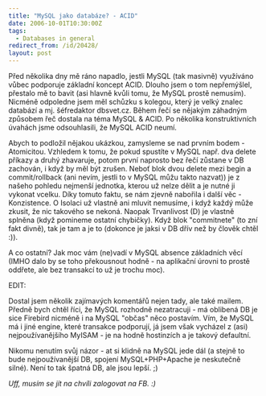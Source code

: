 ```yaml
---
title: "MySQL jako databáze? - ACID"
date: 2006-10-01T10:30:00Z
tags:
  - Databases in general
redirect_from: /id/20428/
layout: post
---
```

Před několika dny mě ráno napadlo, jestli MySQL (tak masivně) využíváno vůbec podporuje základní koncept ACID. Dlouho jsem o tom nepřemýšlel, přestalo mě to bavit (asi hlavně kvůli tomu, že MySQL prostě nemusím). Nicméně odpoledne jsem měl schůzku s kolegou, který je velký znalec databází a mj. šéfredaktor dbsvet.cz. Během řečí se nějakým záhadným způsobem řeč dostala na téma MySQL & ACID. Po několika konstruktivních úvahách jsme odsouhlasili, že MySQL ACID neumí. 

Abych to podložil nějakou ukázkou, zamysleme se nad prvním bodem - Atomicitou. Vzhledem k tomu, že pokud spustíte v MySQL např. dva delete příkazy a druhý zhavaruje, potom první naprosto bez řečí zůstane v DB zachován, i když by měl být zrušen. Neboť blok dvou delete mezi begin a commit/rollback (ani nevím, jestli to v MySQL můžu takto nazvat)) je z našeho pohledu nejmenší jednotka, kterou už nelze dělit a je nutné ji vykonat vcelku. Díky tomuto faktu, se nám zjevně nabořila i další věc - Konzistence. O Isolaci už vlastně ani mluvit nemusíme, i když každý může zkusit, že nic takového se nekoná. Naopak Trvanlivost (D) je vlastně splněna (když pomineme ostatní chybičky). Když blok "commitnete" (to zní fakt divně), tak je tam a je to (dokonce je jaksi v DB dřív než by člověk chtěl :)).

A co ostatní? Jak moc vám (ne)vadí v MySQL absence základních věcí (IMHO dalo by se toho překousnout hodně - na aplikační úrovni to prostě oddřete, ale bez transakcí to už je trochu moc).

EDIT:

Dostal jsem několik zajímavých komentářů nejen tady, ale také mailem. Předně bych chtěl říci, že MySQL rozhodně nezatracuji - má oblibená DB je sice Firebird nicméně i na MySQL "občas" něco postavím. Vím, že MySQL má i jiné engine, které transakce podporují, já jsem však vycházel z (asi) nejpoužívanějšího MyISAM - je na hodně hostinzích a je takový defaultní.

Nikomu nenutím svůj názor - at si klidně na MySQL jede dál (a stejně to bude nejpoužívanější DB, spojení MySQL+PHP+Apache je neskutečně silné). Není to tak špatná DB, ale jsou lepší. ;)

_Uff, musím se jít na chvíli zalogovat na FB. :)_